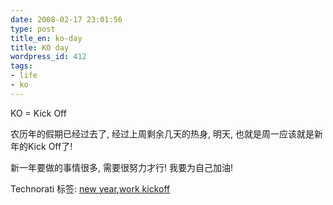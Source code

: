 ```yaml
---
date: 2008-02-17 23:01:56
type: post
title_en: ko-day
title: KO day
wordpress_id: 412
tags:
- life
- ko
---
```


KO = Kick Off

农历年的假期已经过去了, 经过上周剩余几天的热身, 明天, 也就是周一应该就是新年的Kick Off了!

新一年要做的事情很多, 需要很努力才行! 我要为自己加油!

Technorati 标签: [new year](http://technorati.com/tags/new%20year),[work kickoff](http://technorati.com/tags/work%20kickoff)
